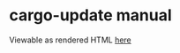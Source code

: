 # cargo-update manual
Viewable as rendered HTML [here](https://cdn.rawgit.com/nabijaczleweli/cargo-install/man/cargo-install-update.1.html)
